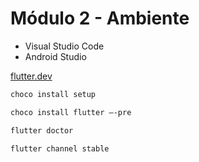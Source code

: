 # Módulo 2 - Ambiente

- Visual Studio Code
- Android Studio

[flutter.dev](flutter.dev)

```sh
choco install setup
```
```sh
choco install flutter –-pre
```
```sh
flutter doctor
```
```sh
flutter channel stable
```
